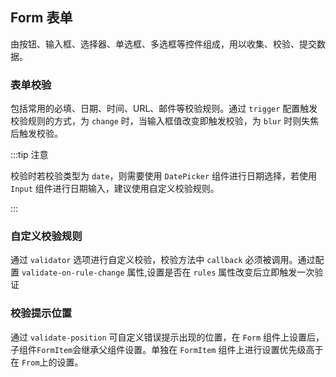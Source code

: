 <div class="demo-header">
<p class="overviewicon">
  <span class="wapi-form-checkboxgroup"/>
</p>

## Form 表单

<nova-uxlink widget-name="Form"></nova-uxlink>

由按钮、输入框、选择器、单选框、多选框等控件组成，用以收集、校验、提交数据。

</div>

### 表单校验

包括常用的必填、日期、时间、URL、邮件等校验规则。通过 `trigger` 配置触发校验规则的方式，为 `change` 时，当输入框值改变即触发校验，为 `blur` 时则失焦后触发校验。

<nova-demo-view link="form/form-validation.vue"></nova-demo-view>

:::tip 注意

校验时若校验类型为 `date`，则需要使用 `DatePicker` 组件进行日期选择，若使用 `Input` 组件进行日期输入，建议使用自定义校验规则。

:::

### 自定义校验规则

通过 `validator` 选项进行自定义校验，校验方法中 `callback` 必须被调用。通过配置 `validate-on-rule-change` 属性,设置是否在 `rules` 属性改变后立即触发一次验证

<nova-demo-view link="form/custom-validation-rule.vue"></nova-demo-view>

### 校验提示位置

通过 `validate-position` 可自定义错误提示出现的位置，在 `Form` 组件上设置后，子组件`FormItem`会继承父组件设置。单独在 `FormItem` 组件上进行设置优先级高于在 `From`上的设置。

<nova-demo-view link="form/validation-position.vue"></nova-demo-view>